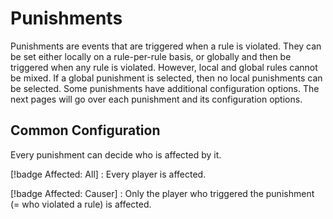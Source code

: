 # Punishments

Punishments are events that are triggered when a rule is violated. They can be set either locally on a rule-per-rule basis, or globally and then be triggered when any rule is violated. However, local and global rules cannot be mixed. If a global punishment is selected, then no local punishments can be selected. Some punishments have additional configuration options. The next pages will go over each punishment and its configuration options.

## Common Configuration

Every punishment can decide who is affected by it.

[!badge Affected: All]
:   Every player is affected.

[!badge Affected: Causer]
:   Only the player who triggered the punishment (= who violated a rule) is affected.